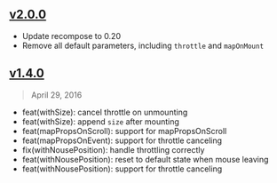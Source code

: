 ## [v2.0.0]

- Update recompose to 0.20
- Remove all default parameters, including `throttle` and `mapOnMount`

[v2.0.0]: https://github.com/wuct/react-dom-utils/compare/v2.0.0...v1.4.0

## [v1.4.0]
> April 29, 2016

- feat(withSize): cancel throttle on unmounting
- feat(withSize): append `size` after mounting
- feat(mapPropsOnScroll): support for mapPropsOnScroll
- feat(mapPropsOnEvent): support for throttle canceling
- fix(withNousePosition): handle throttling correctly
- feat(withNousePosition): reset to default state when mouse leaving
- feat(withNousePosition): support for throttle canceling

[v1.4.0]: https://github.com/wuct/raf-throttle/compare/v1.4.0...v1.3.0
